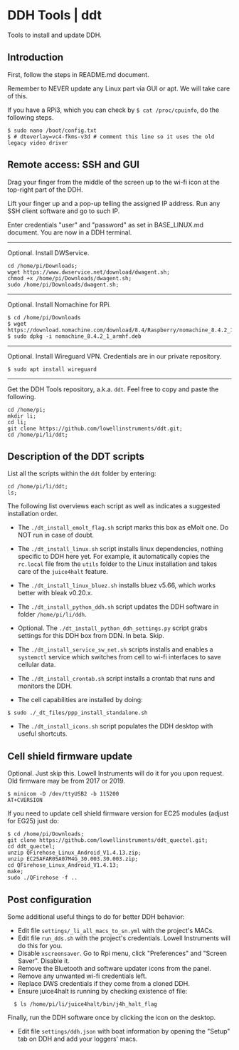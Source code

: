 # DDH Tools | ddt

Tools to install and update DDH.

## Introduction

First, follow the steps in README.md document.

Remember to NEVER update any Linux part via GUI or apt. We will take care of this.

If you have a RPi3, which you can check by ```$ cat /proc/cpuinfo```, do the following steps.

```console
$ sudo nano /boot/config.txt
$ # dtoverlay=vc4-fkms-v3d # comment this line so it uses the old legacy video driver
```

## Remote access: SSH and GUI

Drag your finger from the middle of the screen up to the wi-fi icon at the top-right part of the DDH.

Lift your finger up and a pop-up telling the assigned IP address. Run any SSH client software and go to such IP.

Enter credentials "user" and "password" as set in BASE_LINUX.md document. You are now in a DDH terminal.

---
Optional. Install DWService.

```console
cd /home/pi/Downloads;
wget https://www.dwservice.net/download/dwagent.sh;
chmod +x /home/pi/Downloads/dwagent.sh;
sudo /home/pi/Downloads/dwagent.sh;
```
---
Optional. Install Nomachine for RPi.

```console
$ cd /home/pi/Downloads
$ wget https://download.nomachine.com/download/8.4/Raspberry/nomachine_8.4.2_1_armhf.deb
$ sudo dpkg -i nomachine_8.4.2_1_armhf.deb
```
---
Optional. Install Wireguard VPN. Credentials are in our private repository.

```console
$ sudo apt install wireguard
```
---

Get the DDH Tools repository, a.k.a. ``ddt``. Feel free to copy and paste the following.

```console
cd /home/pi;
mkdir li;
cd li;
git clone https://github.com/lowellinstruments/ddt.git;
cd /home/pi/li/ddt;
```

## Description of the DDT scripts

List all the scripts within the ```ddt``` folder by entering:

```console
cd /home/pi/li/ddt;
ls;
```

The following list overviews each script as well as indicates a suggested installation order.

- The ``./dt_install_emolt_flag.sh`` script marks this box as eMolt one. Do NOT run in case of doubt.

- The ``./dt_install_linux.sh`` script installs linux dependencies, nothing specific to DDH here yet. 
For example, it automatically copies the ``rc.local`` file from the ``utils`` folder to the
Linux installation and takes care of the ``juice4halt`` feature.

- The ``./dt_install_linux_bluez.sh`` installs bluez v5.66, which works better with bleak v0.20.x.

- The ``./dt_install_python_ddh.sh`` script updates the DDH software in folder ``/home/pi/li/ddh``.

- Optional. The ``./dt_install_python_ddh_settings.py`` script grabs settings for this DDH box from DDN. In beta. Skip.

- The ``./dt_install_service_sw_net.sh`` scripts installs and enables a ``systemctl`` service which switches
from cell to wi-fi interfaces to save cellular data.

- The ``./dt_install_crontab.sh`` script installs a crontab that runs and monitors the DDH.

- The cell capabilities are installed by doing:

```console
$ sudo ./_dt_files/ppp_install_standalone.sh
```

- The ``./dt_install_icons.sh`` script populates the DDH desktop with useful shortcuts.


## Cell shield firmware update

Optional. Just skip this. Lowell Instruments will do it for you upon request. Old firmware may be from 2017 or 2019.

```console
$ minicom -D /dev/ttyUSB2 -b 115200
AT+CVERSION
```

If you need to update cell shield firmware version for EC25 modules (adjust for EG25) just do:

```console
$ cd /home/pi/Downloads;
git clone https://github.com/lowellinstruments/ddt_quectel.git;
cd ddt_quectel;
unzip QFirehose_Linux_Android_V1.4.13.zip;
unzip EC25AFAR05A07M4G_30.003.30.003.zip;
cd QFirehose_Linux_Android_V1.4.13;
make;
sudo ./QFirehose -f ..
```

## Post configuration

Some additional useful things to do for better DDH behavior:

- Edit file ```settings/_li_all_macs_to_sn.yml``` with the project's MACs.
- Edit file ```run_dds.sh``` with the project's credentials. Lowell Instruments will do this for you.
- Disable ``xscreensaver``. Go to Rpi menu, click "Preferences" and "Screen Saver". Disable it.
- Remove the Bluetooth and software updater icons from the panel.
- Remove any unwanted wi-fi credentials left.
- Replace DWS credentials if they come from a cloned DDH.
- Ensure juice4halt is running by checking existence of file:

``` console
  $ ls /home/pi/li/juice4halt/bin/j4h_halt_flag
```
  
Finally, run the DDH software once by clicking the icon on the desktop.

- Edit file ```settings/ddh.json``` with boat information by opening the "Setup" tab on DDH and add your loggers' macs.
